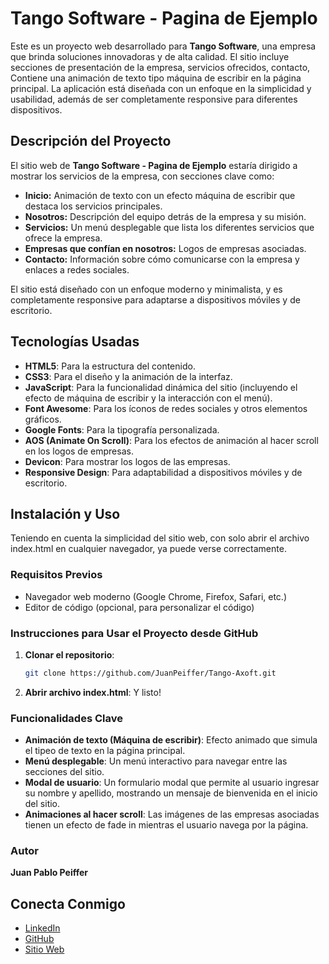 # **Tango Software - Pagina de Ejemplo**

Este es un proyecto web desarrollado para **Tango Software**, una empresa que brinda soluciones innovadoras y de alta calidad. El sitio incluye secciones de presentación de la empresa, servicios ofrecidos, contacto, Contiene una animación de texto tipo máquina de escribir en la página principal.
La aplicación está diseñada con un enfoque en la simplicidad y usabilidad, además de ser completamente responsive para diferentes dispositivos.

## **Descripción del Proyecto**

El sitio web de **Tango Software - Pagina de Ejemplo** estaría dirigido a mostrar los servicios de la empresa, con secciones clave como:

- **Inicio:** Animación de texto con un efecto máquina de escribir que destaca los servicios principales.
- **Nosotros:** Descripción del equipo detrás de la empresa y su misión.
- **Servicios:** Un menú desplegable que lista los diferentes servicios que ofrece la empresa.
- **Empresas que confían en nosotros:** Logos de empresas asociadas.
- **Contacto:** Información sobre cómo comunicarse con la empresa y enlaces a redes sociales.

El sitio está diseñado con un enfoque moderno y minimalista, y es completamente responsive para adaptarse a dispositivos móviles y de escritorio.

## **Tecnologías Usadas**

- **HTML5**: Para la estructura del contenido.
- **CSS3**: Para el diseño y la animación de la interfaz.
- **JavaScript**: Para la funcionalidad dinámica del sitio (incluyendo el efecto de máquina de escribir y la interacción con el menú).
- **Font Awesome**: Para los íconos de redes sociales y otros elementos gráficos.
- **Google Fonts**: Para la tipografía personalizada.
- **AOS (Animate On Scroll)**: Para los efectos de animación al hacer scroll en los logos de empresas.
- **Devicon**: Para mostrar los logos de las empresas.
- **Responsive Design**: Para adaptabilidad a dispositivos móviles y de escritorio.

## **Instalación y Uso**

Teniendo en cuenta la simplicidad del sitio web, con solo abrir el archivo index.html en cualquier 
navegador, ya puede verse correctamente.

### **Requisitos Previos**
- Navegador web moderno (Google Chrome, Firefox, Safari, etc.)
- Editor de código (opcional, para personalizar el código)

### **Instrucciones para Usar el Proyecto desde GitHub**
1. **Clonar el repositorio**:
   ```bash
   git clone https://github.com/JuanPeiffer/Tango-Axoft.git
2. **Abrir archivo index.html**:
    Y listo!

### **Funcionalidades Clave**
- **Animación de texto (Máquina de escribir)**: Efecto animado que simula el tipeo de texto en la página principal.
- **Menú desplegable**: Un menú interactivo para navegar entre las secciones del sitio.
- **Modal de usuario**: Un formulario modal que permite al usuario ingresar su nombre y apellido, mostrando un mensaje de bienvenida en el inicio del sitio.
- **Animaciones al hacer scroll**: Las imágenes de las empresas asociadas tienen un efecto de fade in mientras el usuario navega por la página.

### **Autor**
**Juan Pablo Peiffer**

## **Conecta Conmigo**

- [LinkedIn](https://www.linkedin.com/in/juanpablopeiffer)  
- [GitHub](https://github.com/juanpeiffer)  
- [Sitio Web](https://juanpeiffer.com.ar)
